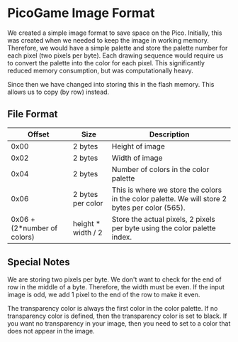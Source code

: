 # PicoGame Image Format

We created a simple image format to save space on the Pico. Initially, this was created when we needed to keep the image in working memory. Therefore, we would have a simple palette and store the palette number for each pixel (two pixels per byte). Each drawing sequence would require us to convert the palette into the color for each pixel. This significantly reduced memory consumption, but was computationally heavy.

Since then we have changed into storing this in the flash memory. This allows us to copy (by row) instead.

## File Format

| Offset | Size    | Description     |
| ------ | ------- | -----------     |
| 0x00   | 2 bytes | Height of image |
| 0x02   | 2 bytes | Width of image  |
| 0x04   | 2 bytes | Number of colors in the color palette |
| 0x06   | 2 bytes per color | This is where we store the colors in the color palette. We will store 2 bytes per color (565). |
| 0x06 + (2*number of colors) | height * width / 2 | Store the actual pixels, 2 pixels per byte using the color palette index. |



## Special Notes
We are storing two pixels per byte. We don't want to check for the end of row in the middle of a byte. Therefore, the width must be even. If the input image is odd, we add 1 pixel to the end of the row to make it even.

The transparency color is always the first color in the color palette. If no transparency color is defined, then the transparency color is set to black. If you want no transparency in your image, then you need to set to a color that does not appear in the image.
